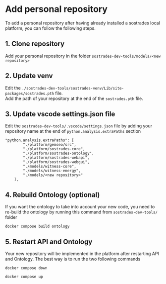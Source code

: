 # Add personal repository

To add a personal repository after having already installed a sostrades local platform, you can follow the following steps.

## 1. Clone repository

Add your personal repository in the folder `sostrades-dev-tools/models/<new repository>`

## 2. Update venv

Edit the `./sostrades-dev-tools/sostrades-venv/Lib/site-packages/sostrades.pth` file.  
Add the path of your repository at the end of the `sostrades.pth` file.

## 3. Update vscode settings.json file

Edit the `sostrades-dev-tools/.vscode/settings.json` file by adding your repository name at the end of `python.analysis.extraPaths` section
```
"python.analysis.extraPaths": [
        "./platform/gemseo/src",
        "./platform/sostrades-core",
        "./platform/sostrades-ontology",
        "./platform/sostrades-webapi",
        "./platform/sostrades-webgui",
        "./models/witness-core",
        "./models/witness-energy",
        "./models/<new repository>"
    ],
```

## 4. Rebuild Ontology (optional)  

If you want the ontology to take into account your new code, you need to re-build the ontology by running this command from `sostrades-dev-tools/` folder
```
docker compose build ontology
```

## 5. Restart API and Ontology

Your new repository will be implemented in the platform after restarting API and Ontology. The best way is to run the two following commands
```
docker compose down
```
```
docker compose up
```
